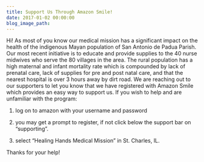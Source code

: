 ```yaml
---
title: Support Us Through Amazon Smile!
date: 2017-01-02 00:00:00
blog_image_path:
---
```


Hi! As most of you know our medical mission has a significant impact on the health of the indigenous Mayan population of San Antonio de Padua Parish. Our most recent initiative is to educate and provide supplies to the 40 nurse midwives who serve the 80 villages in the area. The rural population has a high maternal and infant mortality rate which is compounded by lack of prenatal care, lack of supplies for pre and post natal care, and that the nearest hospital is over 3 hours away by dirt road. We are reaching out to our supporters to let you know that we have registered with Amazon Smile which provides an easy way to support us. If you wish to help and are unfamiliar with the program:

1. log on to amazon with your username and password

2. you may get a prompt to register, if not click below the support bar on “supporting”.

4. select “Healing Hands Medical Mission” in St. Charles, IL.

Thanks for your help!